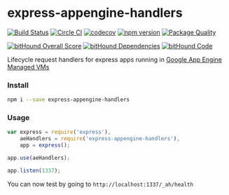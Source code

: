 # express-appengine-handlers

[![Build Status](https://travis-ci.org/homezen/express-appengine-handlers.svg?branch=master)](https://travis-ci.org/homezen/express-appengine-handlers)
[![Circle CI](https://circleci.com/gh/homezen/express-appengine-handlers.svg?style=shield)](https://circleci.com/gh/homezen/express-appengine-handlers)
[![codecov](https://codecov.io/gh/homezen/express-appengine-handlers/branch/master/graph/badge.svg)](https://codecov.io/gh/homezen/express-appengine-handlers)
[![npm version](https://badge.fury.io/js/express-appengine-handlers.svg)](http://badge.fury.io/js/express-appengine-handlers)
[![Package Quality](http://npm.packagequality.com/shield/express-appengine-handlers.svg)](http://packagequality.com/#?package=express-appengine-handlers)

[![bitHound Overall Score](https://www.bithound.io/github/homezen/express-appengine-handlers/badges/score.svg)](https://www.bithound.io/github/homezen/express-appengine-handlers)
[![bitHound Dependencies](https://www.bithound.io/github/homezen/express-appengine-handlers/badges/dependencies.svg)](https://www.bithound.io/github/homezen/express-appengine-handlers/master/dependencies/npm)
[![bitHound Code](https://www.bithound.io/github/homezen/express-appengine-handlers/badges/code.svg)](https://www.bithound.io/github/homezen/express-appengine-handlers)

Lifecycle request handlers for express apps running in [Google App Engine Managed VMs](https://cloud.google.com/appengine/docs/managed-vms/)

### Install

```bash
npm i --save express-appengine-handlers
```

### Usage

```js
var express = require('express'),
    aeHandlers = require('express-appengine-handlers'),
    app = express();

app.use(aeHandlers);

app.listen(1337);
```

You can now test by going to `http://localhost:1337/_ah/health`
